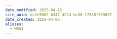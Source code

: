```yaml
---
date_modified: 2025-04-12
site_uuid: dc2e5062-b347-422d-bc56-178f8f939627
date_created: 2025-04-06
aliases:
  - WSGI
---
```


